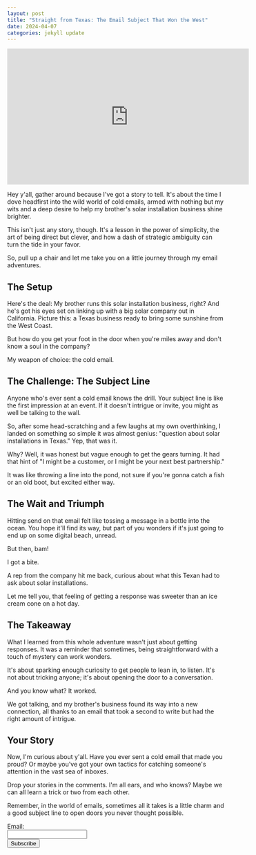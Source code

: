 ```yaml
---
layout: post
title: "Straight from Texas: The Email Subject That Won the West"
date: 2024-04-07
categories: jekyll update
---
```

<iframe width="560" height="315" src="https://www.youtube.com/embed/0D967zpEObQ?si=AT7zaa_8PU5dYKSe" title="YouTube video player" frameborder="0" allow="accelerometer; autoplay; clipboard-write; encrypted-media; gyroscope; picture-in-picture; web-share" referrerpolicy="strict-origin-when-cross-origin" allowfullscreen></iframe>

Hey y'all, gather around because I've got a story to tell. It's about the time I dove headfirst into the wild world of cold emails, armed with nothing but my wits and a deep desire to help my brother's solar installation business shine brighter.

This isn't just any story, though. It's a lesson in the power of simplicity, the art of being direct but clever, and how a dash of strategic ambiguity can turn the tide in your favor.

So, pull up a chair and let me take you on a little journey through my email adventures.

## The Setup

Here's the deal: My brother runs this solar installation business, right? And he's got his eyes set on linking up with a big solar company out in California. Picture this: a Texas business ready to bring some sunshine from the West Coast.

But how do you get your foot in the door when you're miles away and don't know a soul in the company?

My weapon of choice: the cold email.

## The Challenge: The Subject Line

Anyone who's ever sent a cold email knows the drill. Your subject line is like the first impression at an event. If it doesn't intrigue or invite, you might as well be talking to the wall.

So, after some head-scratching and a few laughs at my own overthinking, I landed on something so simple it was almost genius: "question about solar installations in Texas." Yep, that was it.

Why? Well, it was honest but vague enough to get the gears turning. It had that hint of "I might be a customer, or I might be your next best partnership."

It was like throwing a line into the pond, not sure if you're gonna catch a fish or an old boot, but excited either way.

## The Wait and Triumph

Hitting send on that email felt like tossing a message in a bottle into the ocean. You hope it'll find its way, but part of you wonders if it's just going to end up on some digital beach, unread.

But then, bam!

I got a bite.

A rep from the company hit me back, curious about what this Texan had to ask about solar installations.

Let me tell you, that feeling of getting a response was sweeter than an ice cream cone on a hot day.

## The Takeaway

What I learned from this whole adventure wasn't just about getting responses. It was a reminder that sometimes, being straightforward with a touch of mystery can work wonders.

It's about sparking enough curiosity to get people to lean in, to listen. It's not about tricking anyone; it's about opening the door to a conversation.

And you know what? It worked.

We got talking, and my brother's business found its way into a new connection, all thanks to an email that took a second to write but had the right amount of intrigue.

## Your Story

Now, I'm curious about y'all. Have you ever sent a cold email that made you proud? Or maybe you've got your own tactics for catching someone's attention in the vast sea of inboxes.

Drop your stories in the comments. I'm all ears, and who knows? Maybe we can all learn a trick or two from each other.

Remember, in the world of emails, sometimes all it takes is a little charm and a good subject line to open doors you never thought possible.

<!-- Add the signup form below the blog posts -->
<form id="newsletterForm" action="https://script.google.com/macros/s/AKfycbxBT0eCTrd4OYzQw2WWpPrCoyz_d6EegJJjotaBLnmJ3rK1ZD1x7bxA1Dr8O-_OP7wj/exec" method="post">
    <label for="email">Email:</label><br>
    <input type="email" id="email" name="email" required><br>
    <button type="submit">Subscribe</button>
</form>
